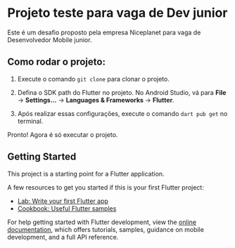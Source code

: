 # Projeto teste para vaga de Dev junior

Este é um desafio proposto pela empresa Niceplanet para vaga de Desenvolvedor Mobile junior.

## Como rodar o projeto:

1. Execute o comando `git clone` para clonar o projeto.

2. Defina o SDK path do Flutter no projeto. No Android Studio, vá para **File** -> **Settings...** -> **Languages & Frameworks** -> **Flutter**.

3. Após realizar essas configurações, execute o comando `dart pub get` no terminal.

Pronto! Agora é só executar o projeto.

## Getting Started

This project is a starting point for a Flutter application.

A few resources to get you started if this is your first Flutter project:

- [Lab: Write your first Flutter app](https://docs.flutter.dev/get-started/codelab)
- [Cookbook: Useful Flutter samples](https://docs.flutter.dev/cookbook)

For help getting started with Flutter development, view the
[online documentation](https://docs.flutter.dev/), which offers tutorials,
samples, guidance on mobile development, and a full API reference.
